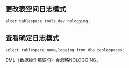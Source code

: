 

## 更改表空间日志模式

`alter tablespace tools_dev nologging;`

## 查看确定日志模式

`select tablespace_name,logging from dba_tablespaces;`

DML（数据操作那语句）会忽略NOLOGGING，
